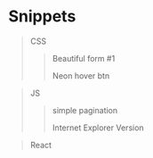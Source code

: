 # Snippets

> CSS
>>Beautiful form #1
>>
>>Neon hover btn

> JS
>> simple pagination
>> 
>> Internet Explorer Version


> React

